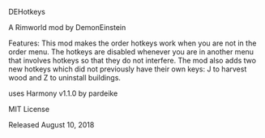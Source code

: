 DEHotkeys

A Rimworld mod by DemonEinstein


Features:
	This mod makes the order hotkeys work when you are not in the order menu. The hotkeys are disabled
	whenever you are in another menu that involves hotkeys so that they do not interfere. The mod also
	adds two new hotkeys which did not previously have their own keys: J to harvest wood and Z to
	uninstall buildings.


uses Harmony v1.1.0 by pardeike


MIT License

Released August 10, 2018